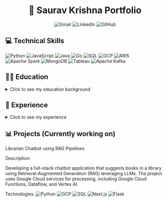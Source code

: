 

<h1 align="center">🌟 Saurav Krishna Portfolio</h1>

<p align="center">
  <a href="mailto:sauravkrishna1397@gmail.com" style="text-decoration: none;">
    <img src="https://img.shields.io/badge/Gmail-D14836?style=flat-square&logo=gmail&logoColor=white" alt="Gmail">
  </a>
  <a href="https://linkedin.com/in/saurav-krishna-a30840171" style="text-decoration: none;">
    <img src="https://img.shields.io/badge/LinkedIn-0A66C2?style=flat-square&logo=linkedin&logoColor=white" alt="LinkedIn">
  </a>
  <a href="https://github.com/Saurav139" style="text-decoration: none;">
    <img src="https://img.shields.io/badge/GitHub-181717?style=flat-square&logo=github&logoColor=white" alt="GitHub">
  </a>
</p>



## 💻 Technical Skills

![Python](https://img.shields.io/badge/-Python-3776AB?style=flat-square&logo=python&logoColor=white)
![JavaScript](https://img.shields.io/badge/-JavaScript-F7DF1E?style=flat-square&logo=javascript&logoColor=black)
![Java](https://img.shields.io/badge/-Java-007396?style=flat-square&logo=java&logoColor=white)
![Go](https://img.shields.io/badge/-Go-00ADD8?style=flat-square&logo=go&logoColor=white)
![SQL](https://img.shields.io/badge/-SQL-4479A1?style=flat-square&logo=postgresql&logoColor=white)
![GCP](https://img.shields.io/badge/Google%20Cloud-4285F4?style=flat-square&logo=google-cloud&logoColor=white)
![AWS](https://img.shields.io/badge/Amazon%20AWS-232F3E?style=flat-square&logo=amazon-aws&logoColor=white)
![Apache Spark](https://img.shields.io/badge/-Apache%20Spark-E25A1C?style=flat-square&logo=apache-spark&logoColor=white)
![MongoDB](https://img.shields.io/badge/-MongoDB-47A248?style=flat-square&logo=mongodb&logoColor=white)
![Tableau](https://img.shields.io/badge/-Tableau-E97627?style=flat-square&logo=tableau&logoColor=white)
![Apache Kafka](https://img.shields.io/badge/-Apache%20Kafka-231F20?style=flat-square&logo=apache-kafka&logoColor=white)

## 🧑‍🎓 Education
<details>
  <summary>Click to see my education background</summary>

  ### 🎓 MS in Data Science
  **Northeastern University** (Sep 2022 - May 2024)  
  **Relevant Coursework**: Supervised Machine Learning, Algorithms, Natural Language Processing

  ### 🎓 BE in Electronics and Communication
  **Ramaiah Institute of Technology** (Aug 2015 - Jun 2019)  
  **Relevant Courses**: Digital Signal Processing, Object-Oriented Programming, Data Structures and Algorithms
</details>

## 💼 Experience
<details>
  <summary>Click to see my experience</summary>

  ### 🚀 Data Engineering and AI Intern
  **3Lines Venture Capital, Denver, CO**  
  **June 2023 - Aug 2023**  
  - Analyzed 200+ startups using NLP techniques like Word2Vec to identify investment opportunities.
  - Developed an ETL pipeline utilizing PySpark, S3, Redshift, Glue, Lambda, and Airflow to transform and store email data.

  ### 🏥 Data Engineer
  **Quantiphi, Bengaluru, India**  
  **July 2019 - July 2022**  
  - Developed a custom end-to-end ETL pipeline using Apache Airflow and Spark to manage 50 million medical images in a Google Cloud Data Lake.
  - Leveraged Python libraries like pandas and numpy for feature engineering and data preprocessing.
  - Built deep learning models for hemorrhage detection using TensorFlow and PyTorch, improving diagnostic accuracy.
  - Led deployment of ML models using Databricks MLFlow and Apache Airflow for automated retraining workflows.
  - Designed distributed processing jobs using Google Cloud Dataflow, Kafka, and Spark to analyze large-scale datasets.
  - Evaluated and implemented Google Cloud Spanner, resulting in a 2x improvement in query response times.
</details>


## 📊 Projects (Currently working on)
Librarian Chatbot using RAG Pipelines

Description: 

Developing a full-stack chatbot application that suggests books in a library using Retrieval-Augmented Generation (RAG) leveraging LLMs. The project uses Google Cloud services for processing, including Google Cloud Functions, Dataflow, and Vertex AI.

Technologies:
![Python](https://img.shields.io/badge/-Python-3776AB?style=flat-square&logo=python&logoColor=white)
![GCP](https://img.shields.io/badge/Google%20Cloud-4285F4?style=flat-square&logo=google-cloud&logoColor=white)
![SQL](https://img.shields.io/badge/-SQL-4479A1?style=flat-square&logo=postgresql&logoColor=white)
![Next.js](https://img.shields.io/badge/-Next.js-000000?style=flat-square&logo=nextdotjs&logoColor=white)
![Flask](https://img.shields.io/badge/-Flask-000000?style=flat-square&logo=flask&logoColor=white)





